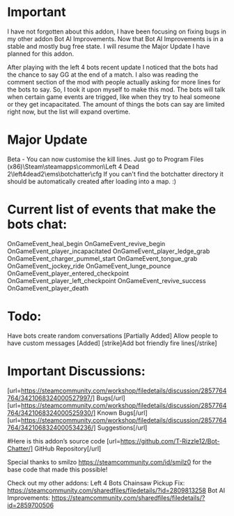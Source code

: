 # Important
I have not forgotten about this addon, I have been focusing on fixing bugs in my other addon Bot AI Improvements. Now that Bot AI Improvements is in a stable and mostly bug free state. I will resume the Major Update I have planned for this addon.

After playing with the left 4 bots recent update I noticed that the bots had the chance to say GG at the end of a match. I also was reading the comment section of the mod with people actually asking for more lines for the bots to say. So, I took it upon myself to make this mod. The bots will talk when certain game events are trigged, like when they try to heal someone or they get incapacitated. The amount of things the bots can say are limited right now, but the list will expand overtime.

# Major Update
Beta - You can now customise the kill lines. Just go to Program Files (x86)\Steam\steamapps\common\Left 4 Dead 2\left4dead2\ems\botchatter\cfg
If you can't find the botchatter directory it should be automatically created after loading into a map. :)

# Current list of events that make the bots chat:
OnGameEvent_heal_begin
OnGameEvent_revive_begin
OnGameEvent_player_incapacitated
OnGameEvent_player_ledge_grab
OnGameEvent_charger_pummel_start
OnGameEvent_tongue_grab
OnGameEvent_jockey_ride
OnGameEvent_lunge_pounce
OnGameEvent_player_entered_checkpoint
OnGameEvent_player_left_checkpoint
OnGameEvent_revive_success
OnGameEvent_player_death

# Todo:
Have bots create random conversations
[Partially Added] Allow people to have custom messages
[Added] [strike]Add bot friendly fire lines[/strike]

# Important Discussions:
[url=https://steamcommunity.com/workshop/filedetails/discussion/2857764764/3421068324000527997/] Bugs[/url]
[url=https://steamcommunity.com/workshop/filedetails/discussion/2857764764/3421068324000525930/] Known Bugs[/url]
[url=https://steamcommunity.com/workshop/filedetails/discussion/2857764764/3421068324000534236/] Suggestions[/url]

#Here is this addon’s source code 
[url=https://github.com/T-Rizzle12/Bot-Chatter/] GitHub Repository[/url]

Special thanks to smilzo https://steamcommunity.com/id/smilz0 for the base code that made this possible!

Check out my other addons:
Left 4 Bots Chainsaw Pickup Fix: https://steamcommunity.com/sharedfiles/filedetails/?id=2809813258
Bot AI Improvements: https://steamcommunity.com/sharedfiles/filedetails/?id=2859700506
